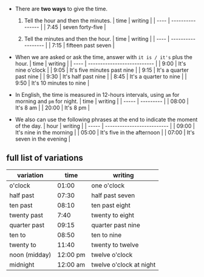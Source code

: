 - There are **two ways** to give the time.
	1. Tell the hour and then the minutes.
| time | writing          |
| ---- | ---------------- |
| 7:45 | seven forty-five |

	2. Tell the minutes and then the hour.
| time | writing            |
| ---- | ------------------ |
| 7:15 | fifteen past seven |

- When we are asked or ask the time, answer with `it is / it's` plus the hour.
| time | writing                     |
| ---- | --------------------------- |
| 9:00 | It's nine o'clock           |
| 9:05 | It's five minutes past nine |
| 9:15 | It's a quarter past nine    |
| 9:30 | It's half past nine         |
| 8:45 | It's a quarter to nine      |
| 9:50 | It's 10 minutes to nine     |

- In English, the time is measured in 12-hours intervals, using `am` for morning and `pm` for night.
| time  | writing   |
| ----- | --------- |
| 08:00 | It's 8 am |
| 20:00 | It's 8 pm |

- We also can use the following phrases at the end to indicate the moment of the day.
| hour  | writing                    |
| ----- | -------------------------- |
| 09:00 | It's nine in the morning   |
| 05:00 | It's five in the afternoon |
| 07:00 | It's seven in the evening  |

## full list of variations
| variation     | time     | writing                 |
| ------------- | -------- | ----------------------- |
| o'clock       | 01:00    | one o'clock             |
| half past     | 07:30    | half past seven         |
| ten past      | 08:10    | ten past eight          |
| twenty past   | 7:40     | twenty to eight         |
| quarter past  | 09:15    | quarter past nine       |
| ten to        | 08:50    | ten to nine             |
| twenty to     | 11:40    | twenty to twelve        |
| noon (midday) | 12:00 pm | twelve o'clock          |
| midnight      | 12:00 am | twelve o'clock at night |

